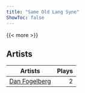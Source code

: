 ```yaml
---
title: "Same Old Lang Syne"
ShowToc: false
---
```


{{< more >}}

## Artists
Artists | Plays 
----- | -----: 
[Dan Fogelberg](/artists/dan-fogelberg-44601) | 2

